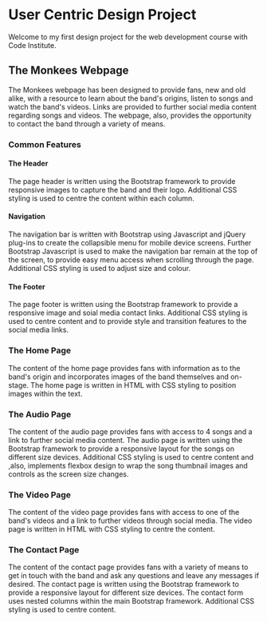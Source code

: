 # User Centric Design Project

Welcome to my first design project for the web development course with 
Code Institute.

## The Monkees Webpage

The Monkees webpage has been designed to provide fans, new and old alike,
with a resource to learn about the band's origins, listen to songs and watch 
the band's videos. Links are provided to further social media content regarding
songs and videos. The webpage, also, provides the opportunity to contact the band
through a variety of means.

### Common Features

#### The Header

The page header is written using the Bootstrap framework to provide responsive images
to capture the band and their logo. Additional CSS styling is used to centre the content
within each column.

#### Navigation

The navigation bar is written with Bootstrap using Javascript and jQuery plug-ins to 
create the collapsible menu for mobile device screens. Further Bootstrap Javascript
is used to make the navigation bar remain at the top of the screen, to provide easy 
menu access when scrolling through the page. Additional CSS styling is used to adjust
size and colour.

#### The Footer

The page footer is written using the Bootstrap framework to provide a responsive image
and soial media contact links. Additional CSS styling is used to centre content and to
provide style and transition features to the social media links.

### The Home Page

The content of the home page provides fans with information as to the band's origin and
incorporates images of the band themselves and on-stage. The home page is written in HTML
with CSS styling to position images within the text.

### The Audio Page

The content of the audio page provides fans with access to 4 songs and a link to further
social media content. The audio page is written using the Bootstrap framework to provide a
responsive layout for the songs on different size devices. Additional CSS styling is used
to centre content and ,also, implements flexbox design to wrap the song thumbnail images
and controls as the screen size changes. 

### The Video Page

The content of the video page provides fans with access to one of the band's videos and a
link to further videos through social media. The video page is written in HTML with CSS 
styling to centre the content.

### The Contact Page

The content of the contact page provides fans with a variety of means to get in touch with
the band and ask any questions and leave any messages if desired. The contact page is written
using the Bootstrap framework to provide a responsive layout for different size devices. The 
contact form uses nested columns within the main Bootstrap framework. Additional CSS styling
is used to centre content.